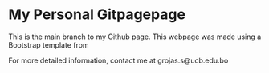 <html>
<h1>My Personal Gitpagepage </h1>
  <p>This is the main branch to my Github page. This webpage was made using a Bootstrap template from </p>
  <p>For more detailed information, contact me at grojas.s@ucb.edu.bo</p>
</html>
